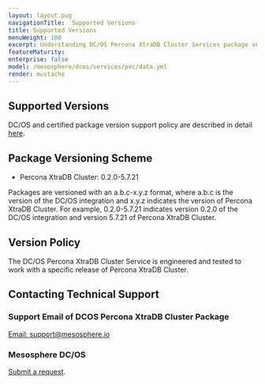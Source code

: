 ```yaml
---
layout: layout.pug
navigationTitle:  Supported Versions
title: Supported Versions
menuWeight: 100
excerpt: Understanding DC/OS Percona XtraDB Cluster Services package versioning
featureMaturity:
enterprise: false
model: /mesosphere/dcos/services/pxc/data.yml
render: mustache
---
```


## Supported Versions

DC/OS and certified package version support policy are described in detail [here](https://docs.mesosphere.com/version-policy/).

## Package Versioning Scheme

- Percona XtraDB Cluster: 0.2.0-5.7.21

Packages are versioned with an a.b.c-x.y.z format, where a.b.c is the version of the DC/OS integration and x.y.z indicates the version of Percona XtraDB Cluster. For example, 0.2.0-5.7.21 indicates version 0.2.0 of the DC/OS integration and version 5.7.21 of Percona XtraDB Cluster.

## Version Policy

The DC/OS Percona XtraDB Cluster Service is engineered and tested to work with a specific release of Percona XtraDB Cluster.

## Contacting Technical Support

### Support Email of DCOS Percona XtraDB Cluster Package

[Email: support@mesosphere.io](mailto:support@mesosphere.io)

### Mesosphere DC/OS
[Submit a request](https://support.mesosphere.com/hc/en-us/requests/new).
